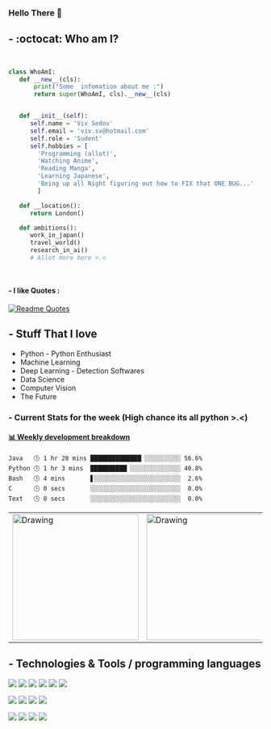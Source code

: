 ### Hello There :snake:


 ## - :octocat:  Who am I?
 ```python


class WhoAmI:
    def __new__(cls): 
        print("Some  infomation about me :") 
        return super(WhoAmI, cls).__new__(cls) 


    def __init__(self):
       self.name = 'Viv Sedov'
       self.email = 'viv.sv@hotmail.com'
       self.role = 'Sudent'
       self.hobbies = [
         'Programming (allot)',
         'Watching Anime',
         'Reading Manga',
         'Learning Japanese',
         'Being up all Night figuring out how to FIX that ONE BUG...'
         ]

    def __location():
       return London()

    def ambitions():
       work_in_japan()
       travel_world()
       research_in_ai()
       # Allot more here >.< 
 
	
 ```
 
 
 
#### - I like Quotes : 
[![Readme Quotes](https://quotes-github-readme.vercel.app/api?type=horizontal)](https://github.com/piyushsuthar/github-readme-quotes)


## - Stuff That I love 
* Python - Python Enthusiast
* Machine Learning
* Deep Learning - Detection Softwares 
* Data Science
* Computer Vision
* The Future 

### - Current Stats for the week (High chance its all python >.<)
<!-- waka-box start -->
#### <a href="https://gist.github.com/b7ae11ae916cc3eb529c054e1afad6e2" target="_blank">📊 Weekly development breakdown</a>
```text
Java   🕓 1 hr 28 mins ██████████████▏░░░░░░░░░░ 56.6%
Python 🕓 1 hr 3 mins  ██████████▏░░░░░░░░░░░░░░ 40.8%
Bash   🕓 4 mins       ▋░░░░░░░░░░░░░░░░░░░░░░░░  2.6%
C      🕓 0 secs       ░░░░░░░░░░░░░░░░░░░░░░░░░  0.0%
Text   🕓 0 secs       ░░░░░░░░░░░░░░░░░░░░░░░░░  0.0%
```
<!-- Powered by https://github.com/YouEclipse/waka-box-go . -->
<!-- waka-box end -->
<table><tr>
<td> <img src="https://wakatime.com/share/@vsedov/05876f3e-7105-48ef-a04c-cd86267a46da.png" alt="Drawing" style="width: 250px;"/> </td>
<td> <img src="https://wakatime.com/share/@vsedov/14e0fe62-91c0-4ae6-8989-c0c571ba937b.png" alt="Drawing" style="width: 250px;"/> </td>
</tr></table>



## - Technologies & Tools / programming languages 

![](https://img.shields.io/badge/OS-Linux-informational?style=flat&logo=linux&logoColor=white&color=6aa6f8)
![](https://img.shields.io/badge/Editor-Nvim-informational?style=flat&logo=neovim&logoColor=white&color=6aa6f8)
![](https://img.shields.io/badge/Shell-Bash-informational?style=flat&logo=gnu-bash&logoColor=white&color=6aa6f8)
![](https://img.shields.io/badge/Shell-Zsh-informational?style=flat&logo=gnu&logoColor=white&color=6aa6f8)
![](https://img.shields.io/badge/Git-git-informational?style=flat&logo=git&logoColor=white&color=6aa6f8)
![](https://img.shields.io/badge/Info-CPython-informational?style=flat&logo=python&logoColor=white&color=6aa6f8)

![](https://img.shields.io/badge/Code-Python-informational?style=flat&logo=python&logoColor=white&color=6aa6f8)
![](https://img.shields.io/badge/Code-C-informational?style=flat&logo=C&logoColor=white&color=6aa6f8)
![](https://img.shields.io/badge/Code-Cython-informational?style=flat&logo=python&logoColor=white&color=6aa6f8)
![](https://img.shields.io/badge/Code-matlab-informational?style=flat&logo=MATLAB&logoColor=white&color=6aa6f8)

![](https://img.shields.io/badge/Code-Java-informational?style=flat&logo=Java&logoColor=white&color=6aa6f8)
![](https://img.shields.io/badge/Code-SQL-informational?style=flat&logo=sql&logoColor=white&color=6aa6f8)
![](https://img.shields.io/badge/Code-Vim-informational?style=flat&logo=vim&logoColor=white&color=6aa6f8)
![](https://img.shields.io/badge/Code-Lua-informational?style=flat&logo=lua&logoColor=white&color=6aa6f8)

